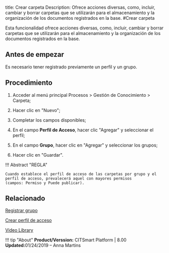 title: Crear carpeta
Description: Ofrece acciones diversas, como, incluir, cambiar y borrar carpetas que se utilizarán para el almacenamiento y la organización de los documentos registrados en la base.
#Crear carpeta


Esta funcionalidad ofrece acciones diversas, como, incluir, cambiar y borrar
carpetas que se utilizarán para el almacenamiento y la organización de los
documentos registrados en la base.

Antes de empezar
--------------------

Es necesario tener registrado previamente un perfil y un grupo.

Procedimiento
-----------------

1.  Acceder al menú principal Procesos \> Gestión de Conocimiento \> Carpeta;

2.  Hacer clic en "Nuevo";

3.  Completar los campos disponibles;

4.  En el campo **Perfil de Acceso**, hacer clic "Agregar" y seleccionar el
    perfil;

5.  En el campo **Grupo**, hacer clic en "Agregar" y seleccionar los grupos;

6.  Hacer clic en "Guardar".


!!! Abstract "REGLA"

    Cuando establece el perfil de acceso de las carpetas por grupo y el perfil de acceso, prevalecerá aquel con mayores permisos             (campos: Permiso y Puede publicar).


Relacionado
-----------

[Registrar grupo](/es-es/citsmart-esp-8/initial-settings/access-settings/user/register-groups.html)

[Crear perfil de acceso](/es-es/citsmart-esp-8/initial-settings/access-settings/profile/create-profile-access.html)


<i class='fa fa-youtube-play  fa-2x' style='color:#97ce17;vertical-align: middle;'> </i> [Video Library](https://www.youtube.com/playlist?list=PLB5qK2uzf2ROzG1nEl9sfg_Y3Hy6spefP)

!!! tip "About"
    <b>Product/Verssion:</b> CITSmart Platform | 8.00 &nbsp;&nbsp;
    <b>Updated:</b>01/24/2019 – Anna Martins 
